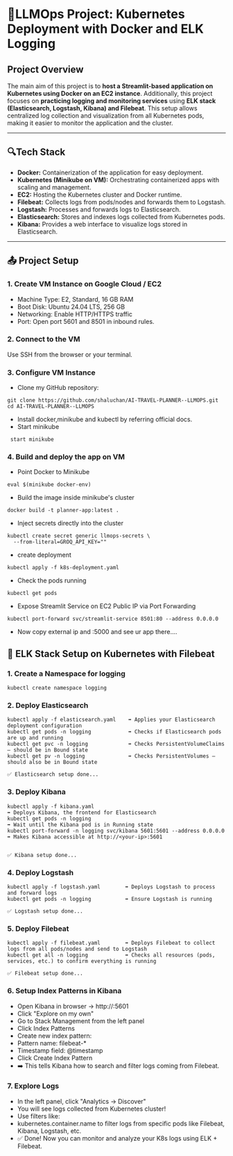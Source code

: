 # 🚀LLMOps Project: Kubernetes Deployment with Docker and ELK Logging

## Project Overview

The main aim of this project is to **host a Streamlit-based application on Kubernetes using Docker on an EC2 instance**. Additionally, this project focuses on **practicing logging and monitoring services** using **ELK stack (Elasticsearch, Logstash, Kibana) and Filebeat**. This setup allows centralized log collection and visualization from all Kubernetes pods, making it easier to monitor the application and the cluster.

---

## 🔍Tech Stack

- **Docker:** Containerization of the application for easy deployment.  
- **Kubernetes (Minikube on VM):** Orchestrating containerized apps with scaling and management.  
- **EC2:** Hosting the Kubernetes cluster and Docker runtime.     
- **Filebeat:** Collects logs from pods/nodes and forwards them to Logstash.
- **Logstash:** Processes and forwards logs to Elasticsearch.  
- **Elasticsearch:** Stores and indexes logs collected from Kubernetes pods.
- **Kibana:** Provides a web interface to visualize logs stored in Elasticsearch.
---

## 📤 Project Setup

### 1. **Create VM Instance on Google Cloud / EC2**
   - Machine Type: E2, Standard, 16 GB RAM  
   - Boot Disk: Ubuntu 24.04 LTS, 256 GB  
   - Networking: Enable HTTP/HTTPS traffic 
   - Port: Open port 5601 and 8501 in inbound rules.
     
### 2. **Connect to the VM**  
   Use SSH from the browser or your terminal.

### 3. **Configure VM Instance**

- Clone my GitHub repository:

```
git clone https://github.com/shaluchan/AI-TRAVEL-PLANNER--LLMOPS.git
cd AI-TRAVEL-PLANNER--LLMOPS
```
- Install docker,minikube and kubectl by referring official docs.
- Start minikube
```
 start minikube
```
### 4. **Build and deploy the app on VM**

- Point Docker to Minikube
```
eval $(minikube docker-env)
```
- Build the image inside minikube's cluster
```
docker build -t planner-app:latest .
```
- Inject secrets directly into the cluster
```
kubectl create secret generic llmops-secrets \
  --from-literal=GROQ_API_KEY=""
```
- create deployment
```
kubectl apply -f k8s-deployment.yaml
```
- Check the pods running
```
kubectl get pods
```
- Expose Streamlit Service on EC2 Public IP via Port Forwarding
```
kubectl port-forward svc/streamlit-service 8501:80 --address 0.0.0.0
```
- Now copy external ip and :5000 and see ur app there....


## 🔄 ELK Stack Setup on Kubernetes with Filebeat 

### 1. Create a Namespace for logging
```
kubectl create namespace logging
```
### 2. Deploy Elasticsearch
```
kubectl apply -f elasticsearch.yaml    ➡️ Applies your Elasticsearch deployment configuration  
kubectl get pods -n logging            ➡️ Checks if Elasticsearch pods are up and running  
kubectl get pvc -n logging             ➡️ Checks PersistentVolumeClaims — should be in Bound state  
kubectl get pv -n logging              ➡️ Checks PersistentVolumes — should also be in Bound state  

✅ Elasticsearch setup done...
```
### 3. Deploy Kibana
```
kubectl apply -f kibana.yaml                                             ➡️ Deploys Kibana, the frontend for Elasticsearch  
kubectl get pods -n logging                                              ➡️ Wait until the Kibana pod is in Running state  
kubectl port-forward -n logging svc/kibana 5601:5601 --address 0.0.0.0   ➡️ Makes Kibana accessible at http://<your-ip>:5601  
                                                        

✅ Kibana setup done...
```
### 4. Deploy Logstash
```
kubectl apply -f logstash.yaml        ➡️ Deploys Logstash to process and forward logs  
kubectl get pods -n logging           ➡️ Ensure Logstash is running  

✅ Logstash setup done...
```
### 5. Deploy Filebeat
```
kubectl apply -f filebeat.yaml        ➡️ Deploys Filebeat to collect logs from all pods/nodes and send to Logstash  
kubectl get all -n logging            ➡️ Checks all resources (pods, services, etc.) to confirm everything is running  

✅ Filebeat setup done...
```
### 6. Setup Index Patterns in Kibana
- Open Kibana in browser → http://<your-ip>:5601
- Click "Explore on my own"
- Go to Stack Management from the left panel
- Click Index Patterns
- Create new index pattern:
- Pattern name: filebeat-*
- Timestamp field: @timestamp
- Click Create Index Pattern
- ➡️ This tells Kibana how to search and filter logs coming from Filebeat.

### 7. Explore Logs
- In the left panel, click "Analytics → Discover"
- You will see logs collected from Kubernetes cluster!
- Use filters like:
- kubernetes.container.name to filter logs from specific pods like Filebeat, Kibana, Logstash, etc.
- ✅ Done! Now you can monitor and analyze your K8s logs using ELK + Filebeat. 


